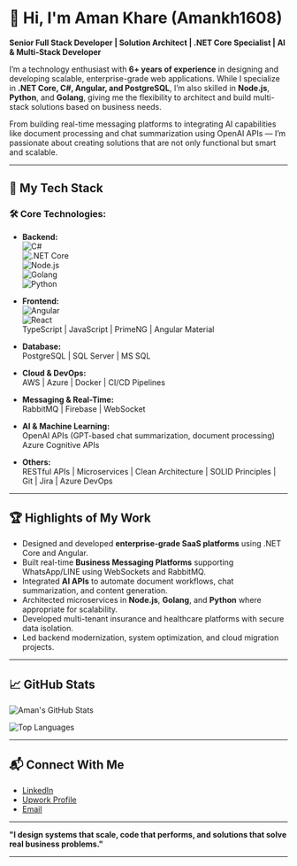 # 👋 Hi, I'm Aman Khare (Amankh1608)

**Senior Full Stack Developer | Solution Architect | .NET Core Specialist | AI & Multi-Stack Developer**

I’m a technology enthusiast with **6+ years of experience** in designing and developing scalable, enterprise-grade web applications. While I specialize in **.NET Core, C#, Angular, and PostgreSQL**, I’m also skilled in **Node.js**, **Python**, and **Golang**, giving me the flexibility to architect and build multi-stack solutions based on business needs.

From building real-time messaging platforms to integrating AI capabilities like document processing and chat summarization using OpenAI APIs — I’m passionate about creating solutions that are not only functional but smart and scalable.

---

## 🚀 My Tech Stack

### 🛠 Core Technologies:
- **Backend:**  
  ![C#](https://img.shields.io/badge/C%23-239120?style=flat&logo=c-sharp&logoColor=white)  
  ![.NET Core](https://img.shields.io/badge/.NET_Core-512BD4?style=flat&logo=dotnet&logoColor=white)  
  ![Node.js](https://img.shields.io/badge/Node.js-339933?style=flat&logo=node.js&logoColor=white)  
  ![Golang](https://img.shields.io/badge/Go-00ADD8?style=flat&logo=go&logoColor=white)  
  ![Python](https://img.shields.io/badge/Python-3776AB?style=flat&logo=python&logoColor=white)

- **Frontend:**  
  ![Angular](https://img.shields.io/badge/Angular-DD0031?style=flat&logo=angular&logoColor=white)  
  ![React](https://img.shields.io/badge/React-20232A?style=flat&logo=react&logoColor=61DAFB)  
  TypeScript | JavaScript | PrimeNG | Angular Material

- **Database:**  
  PostgreSQL | SQL Server | MS SQL

- **Cloud & DevOps:**  
  AWS | Azure | Docker | CI/CD Pipelines

- **Messaging & Real-Time:**  
  RabbitMQ | Firebase | WebSocket

- **AI & Machine Learning:**  
  OpenAI APIs (GPT-based chat summarization, document processing)  
  Azure Cognitive APIs

- **Others:**  
  RESTful APIs | Microservices | Clean Architecture | SOLID Principles | Git | Jira | Azure DevOps

---

## 🏆 Highlights of My Work

- Designed and developed **enterprise-grade SaaS platforms** using .NET Core and Angular.
- Built real-time **Business Messaging Platforms** supporting WhatsApp/LINE using WebSockets and RabbitMQ.
- Integrated **AI APIs** to automate document workflows, chat summarization, and content generation.
- Architected microservices in **Node.js**, **Golang**, and **Python** where appropriate for scalability.
- Developed multi-tenant insurance and healthcare platforms with secure data isolation.
- Led backend modernization, system optimization, and cloud migration projects.

---

## 📈 GitHub Stats

![Aman's GitHub Stats](https://github-readme-stats.vercel.app/api?username=Amankh1608&show_icons=true&theme=radical)

![Top Languages](https://github-readme-stats.vercel.app/api/top-langs/?username=Amankh1608&layout=compact&theme=radical)

---

## 📬 Connect With Me

- [LinkedIn](https://www.linkedin.com/in/aman-khare-45285a116/)
- [Upwork Profile](https://www.upwork.com/freelancers/~01c3c5fd2a2347b0a7)
- [Email](mailto:your.email@example.com)

---

**"I design systems that scale, code that performs, and solutions that solve real business problems."**

---
